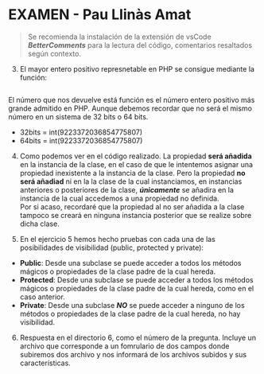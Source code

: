 
# EXAMEN - Pau Llinàs Amat

> Se recomienda la instalación de la extensión de vsCode ***BetterComments*** para la lectura del código, comentarios resaltados según contexto.

3. El mayor entero positivo represnetable en PHP se consigue mediante la función: 
```PHP_INT_MAX (int)
```
El número que nos devuelve está función es el número entero positivo más grande admitido en PHP. Aunque debemos recordar que no será el mismo número en un sistema de 32 bits o 64 bits.
- 32bits = int(9223372036854775807)
- 64bits = int(9223372036854775807)

4. Como podemos ver en el código realizado. La propiedad **será añadida** en la instancia de la clase, en el caso de que le intentemos asignar una propiedad inexistente a la instancia de la clase. Pero la propiedad **no será añadiad** ni en la la clase de la cual instanciamos, en instancias anteriores o posteriores de la clase, ***únicamente*** se añadira en la instancia de la cual accedemos a una propiedad no definida.  
Por si acaso, recordaré que la propiedad al no ser añadida a la clase tampoco se creará en ninguna instancia posterior que se realize sobre dicha clase.

5. En el ejercicio 5 hemos hecho pruebas con cada una de las posibilidades de visibilidad (public, protected y private):

- **Public**: Desde una subclase se puede acceder a todos los métodos mágicos o propiedades de la clase padre de la cual hereda.
- **Protected**: Desde una subclase se puede acceder a todos los métodos mágicos o propiedades de la clase padre de la cual hereda, como en el caso anterior.
- **Private**: Desde una subclase ***NO*** se puede acceder a ninguno de los métodos o propiedades de la clase padre de la cual hereda, no hay visibilidad.

6. Respuesta en el directorio 6, como el número de la pregunta. Incluye un archivo que corresponde a un fomrulario de dos campos donde subiremos dos archivo y nos informará de los archivos subidos y sus características. 